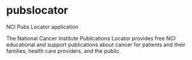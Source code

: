 # pubslocator
NCI Pubs Locator application

The National Cancer Institute Publications Locator provides free NCI educational and support publications about cancer for patients and their families, health care providers, and the public.
